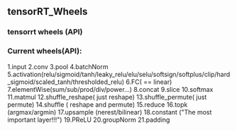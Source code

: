 ## tensorRT_Wheels
### tensorrt  wheels (API) 
### Current wheels(API): 

1.input 
2.conv 
3.pool 
4.batchNorm
5.activation(relu/sigmoid/tanh/leaky_relu/elu/selu/softsign/softplus/clip/hard_sigmoid/scaled_tanh/thresholded_relu)
6.FC( == linear)
7.elementWise(sum/sub/prod/div/power...)
8.concat
9.slice
10.softmax
11.matmul
12.shuffle_reshape( just reshape)
13.shuffle_permute( just permute)
14.shuffle    	  ( reshape and permute)
15.reduce
16.topk		(argmax/argmin)
17.upsample  (nerest/bilinear)
18.constant  ("The most important layer!!!")
19.PReLU
20.groupNorm
21.padding
